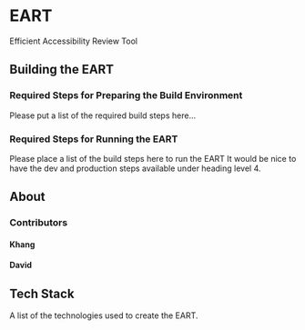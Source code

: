 # EART
Efficient Accessibility Review Tool
## Building the EART
### Required Steps for Preparing the Build Environment
Please put a list of the required build steps here...
### Required Steps for Running the EART
Please place a list of the build steps here to run the EART
It would be nice to have the dev and production steps available under heading level 4.

## About
### Contributors
#### Khang
#### David

## Tech Stack
A list of the technologies used to create the EART.
